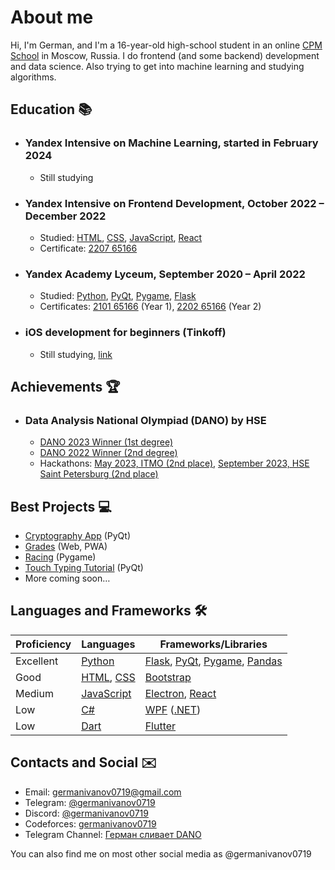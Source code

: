 <!-- [View in Russian (RU)](README-RU.md) -->

<!-- > **Just updated this page** <br/>
> If you notice any mistakes, [create an Issue](https://github.com/germanivanov0719/germanivanov0719/issues/new). -->

# About me

Hi, I'm German, and I'm a 16-year-old high-school student in an online [CPM School](https://xn----7sb3aehik9cm.xn--p1ai/) in Moscow, Russia. I do frontend (and some backend) development and data science. Also trying to get into machine learning and studying algorithms.

## Education :books:

- ### Yandex Intensive on Machine Learning, started in February 2024

  - Still studying

- ### Yandex Intensive on Frontend Development, October 2022 – December 2022

  - Studied: [HTML], [CSS], [JavaScript], [React]
  - Certificate: [2207 65166](https://lms.yandex.ru/certificate/check/?certNumber=220765166&lastName=%D0%98%D0%B2%D0%B0%D0%BD%D0%BE%D0%B2)

- ### Yandex Academy Lyceum, September 2020 – April 2022

  - Studied: [Python], [PyQt], [Pygame], [Flask]
  - Certificates: [2101 65166](./certificates/Yandex-Lyceum/YL1.pdf) (Year 1), [2202 65166](./certificates/Yandex-Lyceum/YL2.pdf) (Year 2)

- ### iOS development for beginners (Tinkoff)
  - Still studying, [link](https://fintech.tinkoff.ru/school/basic/ios/)

## Achievements :trophy:

- ### Data Analysis National Olympiad (DANO) by HSE
  - [DANO 2023 Winner (1st degree)](./certificates/DANO/DANO-2023.pdf)
  - [DANO 2022 Winner (2nd degree)](./certificates/DANO/DANO-2022.pdf)
  - Hackathons: [May 2023, ITMO (2nd place)](./certificates/DANO/DANO-hack-2023-05-ITMO.pdf), [September 2023, HSE Saint Petersburg (2nd place)](./certificates/DANO/DANO-hack-2023-09-HSE-Spb.pdf)


## Best Projects :computer:

- [Cryptography App](https://github.com/germanivanov0719/Cryptography) (PyQt)
- [Grades](https://germanivanov0719.github.io/grades/index.html) (Web, PWA)
- [Racing](https://github.com/germanivanov0719/Racing) (Pygame)
- [Touch Typing Tutorial](https://github.com/germanivanov0719/touch-typing-tutorial) (PyQt)
- More coming soon…

## Languages and Frameworks :hammer_and_wrench:

| Proficiency | Languages     | Frameworks/Libraries                |
| ----------- | ------------- | ----------------------------------- |
| Excellent   | [Python]      | [Flask], [PyQt], [Pygame], [Pandas] |
| Good        | [HTML], [CSS] | [Bootstrap]                         |
| Medium      | [JavaScript]  | [Electron], [React]                 |
| Low         | [C#]          | [WPF] ([.NET])                      |
| Low         | [Dart]        | [Flutter]                           |

[python]: https://www.python.org "Python"
[flask]: https://flask.palletsprojects.com/ "Flask"
[pyqt]: https://doc.qt.io/qtforpython/ "PyQt"
[pygame]: https://www.pygame.org/ "Pygame"
[pandas]: https://pandas.pydata.org/docs/ "Pandas"
[html]: https://developer.mozilla.org/en-US/docs/Web/HTML "HTML"
[css]: https://developer.mozilla.org/en-US/docs/Web/CSS "CSS"
[bootstrap]: https://getbootstrap.com/ "Bootstrap"
[javascript]: https://developer.mozilla.org/en-US/docs/Web/JavaScript "JavaScript"
[electron]: https://www.electronjs.org "Electron"
[c#]: https://docs.microsoft.com/en-us/dotnet/csharp/ "C#"
[wpf]: https://docs.microsoft.com/en-us/visualstudio/designers/getting-started-with-wpf "WPF"
[.net]: https://dotnet.microsoft.com/en-us/ ".NET"
[dart]: https://dart.dev "Dart"
[flutter]: https://flutter.dev "Flutter"
[react]: https://reactjs.org/ "React"

## Contacts and Social :envelope:

- Email: [germanivanov0719@gmail.com](mailto:germanivanov0719@gmail.com)
- Telegram: [@germanivanov0719](https://t.me/germanivanov0719)
- Discord: [@germanivanov0719](https://discord.com/users/germanivanov0719)
- Codeforces: [germanivanov0719](https://codeforces.com/profile/germanivanov0719)
- Telegram Channel: [Герман сливает DANO](https://t.me/gaivanov)

You can also find me on most other social media as @germanivanov0719

